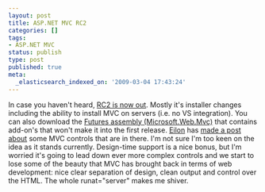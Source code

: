 ```yaml
---
layout: post
title: ASP.NET MVC RC2
categories: []
tags:
- ASP.NET MVC
status: publish
type: post
published: true
meta:
  _elasticsearch_indexed_on: '2009-03-04 17:43:24'
---
```

<p>In case you haven't heard, <a href="http://www.microsoft.com/downloads/details.aspx?displaylang=en&amp;FamilyID=ee4b2e97-8a72-449a-82d2-2f720d421031">RC2 is now out</a>. Mostly it's installer changes including the ability to install MVC on servers (i.e. no VS integration). You can also download the <a href="http://aspnet.codeplex.com/Release/ProjectReleases.aspx?ReleaseId=24142">Futures assembly (Microsoft.Web.Mvc)</a> that contains add-on's that won't make it into the first release. <a href="http://weblogs.asp.net/leftslipper">Eilon</a> has <a href="http://weblogs.asp.net/leftslipper/archive/2009/03/03/asp-net-mvc-release-candidate-2-i-declare-myself-to-be-declarative.aspx">made a post about</a> some MVC controls that are in there. I'm not sure I'm too keen on the idea as it stands currently. Design-time support is a nice bonus, but I'm worried it's going to lead down ever more complex controls and we start to lose some of the beauty that MVC has brought back in terms of web development: nice clear separation of design, clean output and control over the HTML. The whole runat=&quot;server&quot; makes me shiver. </p>
